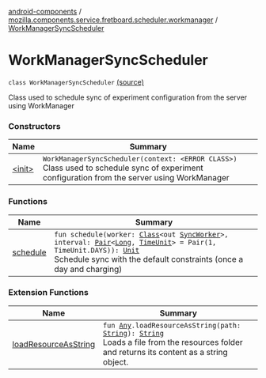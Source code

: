 [android-components](../../index.md) / [mozilla.components.service.fretboard.scheduler.workmanager](../index.md) / [WorkManagerSyncScheduler](./index.md)

# WorkManagerSyncScheduler

`class WorkManagerSyncScheduler` [(source)](https://github.com/mozilla-mobile/android-components/blob/master/components/service/fretboard/src/main/java/mozilla/components/service/fretboard/scheduler/workmanager/WorkManagerSyncScheduler.kt#L19)

Class used to schedule sync of experiment
configuration from the server using WorkManager

### Constructors

| Name | Summary |
|---|---|
| [&lt;init&gt;](-init-.md) | `WorkManagerSyncScheduler(context: <ERROR CLASS>)`<br>Class used to schedule sync of experiment configuration from the server using WorkManager |

### Functions

| Name | Summary |
|---|---|
| [schedule](schedule.md) | `fun schedule(worker: `[`Class`](http://docs.oracle.com/javase/7/docs/api/java/lang/Class.html)`<out `[`SyncWorker`](../-sync-worker/index.md)`>, interval: `[`Pair`](https://kotlinlang.org/api/latest/jvm/stdlib/kotlin/-pair/index.html)`<`[`Long`](https://kotlinlang.org/api/latest/jvm/stdlib/kotlin/-long/index.html)`, `[`TimeUnit`](http://docs.oracle.com/javase/7/docs/api/java/util/concurrent/TimeUnit.html)`> = Pair(1, TimeUnit.DAYS)): `[`Unit`](https://kotlinlang.org/api/latest/jvm/stdlib/kotlin/-unit/index.html)<br>Schedule sync with the default constraints (once a day and charging) |

### Extension Functions

| Name | Summary |
|---|---|
| [loadResourceAsString](../../mozilla.components.support.test.file/kotlin.-any/load-resource-as-string.md) | `fun `[`Any`](https://kotlinlang.org/api/latest/jvm/stdlib/kotlin/-any/index.html)`.loadResourceAsString(path: `[`String`](https://kotlinlang.org/api/latest/jvm/stdlib/kotlin/-string/index.html)`): `[`String`](https://kotlinlang.org/api/latest/jvm/stdlib/kotlin/-string/index.html)<br>Loads a file from the resources folder and returns its content as a string object. |
